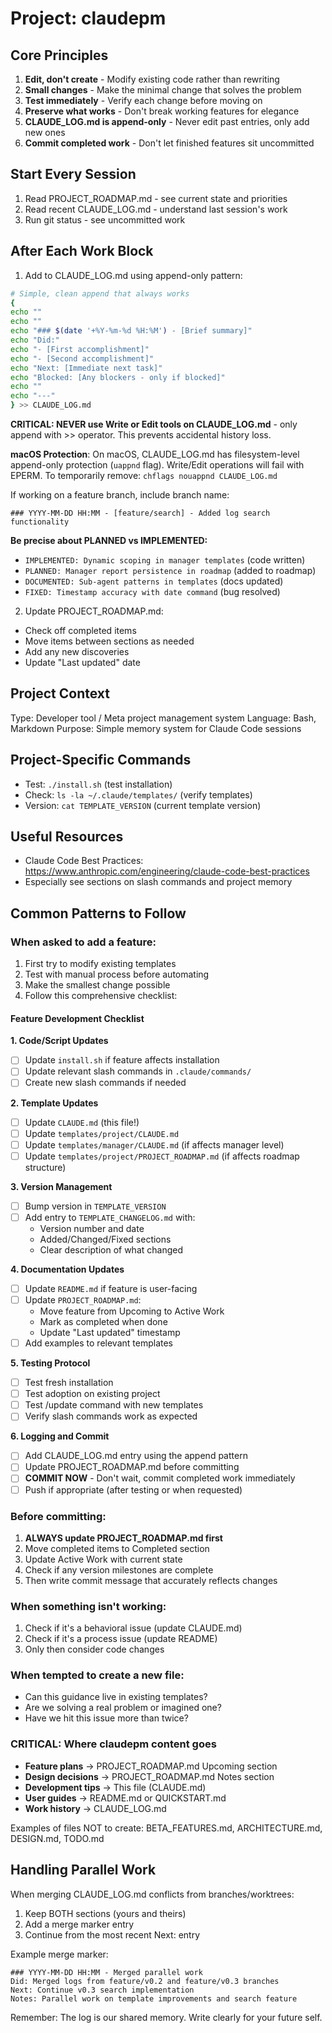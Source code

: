 # Project: claudepm

## Core Principles
1. **Edit, don't create** - Modify existing code rather than rewriting
2. **Small changes** - Make the minimal change that solves the problem
3. **Test immediately** - Verify each change before moving on
4. **Preserve what works** - Don't break working features for elegance
5. **CLAUDE_LOG.md is append-only** - Never edit past entries, only add new ones
6. **Commit completed work** - Don't let finished features sit uncommitted

## Start Every Session
1. Read PROJECT_ROADMAP.md - see current state and priorities
2. Read recent CLAUDE_LOG.md - understand last session's work
3. Run git status - see uncommitted work

## After Each Work Block
1. Add to CLAUDE_LOG.md using append-only pattern:
```bash
# Simple, clean append that always works
{
echo ""
echo ""
echo "### $(date '+%Y-%m-%d %H:%M') - [Brief summary]"
echo "Did:"
echo "- [First accomplishment]"
echo "- [Second accomplishment]"
echo "Next: [Immediate next task]"
echo "Blocked: [Any blockers - only if blocked]"
echo ""
echo "---"
} >> CLAUDE_LOG.md
```

**CRITICAL: NEVER use Write or Edit tools on CLAUDE_LOG.md** - only append with >> operator. This prevents accidental history loss.

**macOS Protection**: On macOS, CLAUDE_LOG.md has filesystem-level append-only protection (`uappnd` flag). Write/Edit operations will fail with EPERM. To temporarily remove: `chflags nouappnd CLAUDE_LOG.md`

If working on a feature branch, include branch name:
```
### YYYY-MM-DD HH:MM - [feature/search] - Added log search functionality
```

**Be precise about PLANNED vs IMPLEMENTED:**
- `IMPLEMENTED: Dynamic scoping in manager templates` (code written)
- `PLANNED: Manager report persistence in roadmap` (added to roadmap)
- `DOCUMENTED: Sub-agent patterns in templates` (docs updated)
- `FIXED: Timestamp accuracy with date command` (bug resolved)

2. Update PROJECT_ROADMAP.md:
- Check off completed items
- Move items between sections as needed
- Add any new discoveries
- Update "Last updated" date

## Project Context
Type: Developer tool / Meta project management system
Language: Bash, Markdown
Purpose: Simple memory system for Claude Code sessions

## Project-Specific Commands
- Test: `./install.sh` (test installation)
- Check: `ls -la ~/.claude/templates/` (verify templates)
- Version: `cat TEMPLATE_VERSION` (current template version)

## Useful Resources
- Claude Code Best Practices: https://www.anthropic.com/engineering/claude-code-best-practices
- Especially see sections on slash commands and project memory

## Common Patterns to Follow

### When asked to add a feature:
1. First try to modify existing templates
2. Test with manual process before automating
3. Make the smallest change possible
4. Follow this comprehensive checklist:

#### Feature Development Checklist

**1. Code/Script Updates**
- [ ] Update `install.sh` if feature affects installation
- [ ] Update relevant slash commands in `.claude/commands/`
- [ ] Create new slash commands if needed

**2. Template Updates**
- [ ] Update `CLAUDE.md` (this file!)
- [ ] Update `templates/project/CLAUDE.md` 
- [ ] Update `templates/manager/CLAUDE.md` (if affects manager level)
- [ ] Update `templates/project/PROJECT_ROADMAP.md` (if affects roadmap structure)

**3. Version Management**
- [ ] Bump version in `TEMPLATE_VERSION`
- [ ] Add entry to `TEMPLATE_CHANGELOG.md` with:
  - Version number and date
  - Added/Changed/Fixed sections
  - Clear description of what changed

**4. Documentation Updates**
- [ ] Update `README.md` if feature is user-facing
- [ ] Update `PROJECT_ROADMAP.md`:
  - Move feature from Upcoming to Active Work
  - Mark as completed when done
  - Update "Last updated" timestamp
- [ ] Add examples to relevant templates

**5. Testing Protocol**
- [ ] Test fresh installation
- [ ] Test adoption on existing project
- [ ] Test /update command with new templates
- [ ] Verify slash commands work as expected

**6. Logging and Commit**
- [ ] Add CLAUDE_LOG.md entry using the append pattern
- [ ] Update PROJECT_ROADMAP.md before committing
- [ ] **COMMIT NOW** - Don't wait, commit completed work immediately
- [ ] Push if appropriate (after testing or when requested)

### Before committing:
1. **ALWAYS update PROJECT_ROADMAP.md first**
2. Move completed items to Completed section
3. Update Active Work with current state
4. Check if any version milestones are complete
5. Then write commit message that accurately reflects changes

### When something isn't working:
1. Check if it's a behavioral issue (update CLAUDE.md)
2. Check if it's a process issue (update README)
3. Only then consider code changes

### When tempted to create a new file:
- Can this guidance live in existing templates?
- Are we solving a real problem or imagined one?
- Have we hit this issue more than twice?

### CRITICAL: Where claudepm content goes
- **Feature plans** → PROJECT_ROADMAP.md Upcoming section
- **Design decisions** → PROJECT_ROADMAP.md Notes section  
- **Development tips** → This file (CLAUDE.md)
- **User guides** → README.md or QUICKSTART.md
- **Work history** → CLAUDE_LOG.md

Examples of files NOT to create: BETA_FEATURES.md, ARCHITECTURE.md, DESIGN.md, TODO.md

## Handling Parallel Work

When merging CLAUDE_LOG.md conflicts from branches/worktrees:
1. Keep BOTH sections (yours and theirs)
2. Add a merge marker entry
3. Continue from the most recent Next: entry

Example merge marker:
```
### YYYY-MM-DD HH:MM - Merged parallel work
Did: Merged logs from feature/v0.2 and feature/v0.3 branches
Next: Continue v0.3 search implementation
Notes: Parallel work on template improvements and search feature
```

Remember: The log is our shared memory. Write clearly for your future self.